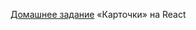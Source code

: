 [Домашнее задание](https://github.com/netology-code/ra16-homeworks/tree/master/composition/cards) «Карточки» на React
